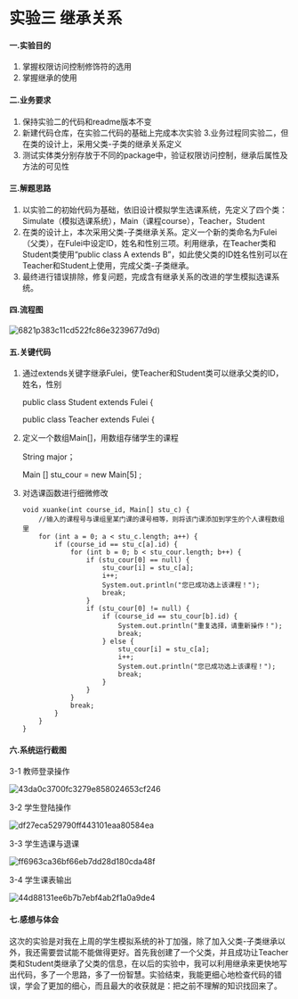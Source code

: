 #  实验三 继承关系

#### 一.实验目的

1. 掌握权限访问控制修饰符的选用
2. 掌握继承的使用

#### 二.业务要求

1. 保持实验二的代码和readme版本不变
2. 新建代码仓库，在实验二代码的基础上完成本次实验 3.业务过程同实验二，但在类的设计上，采用父类-子类的继承关系定义
3. 测试实体类分别存放于不同的package中，验证权限访问控制，继承后属性及方法的可见性

#### 三.解题思路

1. 以实验二的初始代码为基础，依旧设计模拟学生选课系统，先定义了四个类：Simulate（模拟选课系统），Main（课程course），Teacher，Student
2. 在类的设计上，本次采用父类-子类继承关系。定义一个新的类命名为Fulei（父类），在Fulei中设定ID，姓名和性别三项。利用继承，在Teacher类和Student类使用“public class A extends B”，如此使父类的ID姓名性别可以在Teacher和Student上使用，完成父类-子类继承。
3. 最终进行错误排除，修复问题，完成含有继承关系的改进的学生模拟选课系统。

#### 四.流程图

![6821p383c11cd522fc86e3239677d9d](https://gitee.com/ZhangYhan/Zyh1245/raw/master/6821p383c11cd522fc86e3239677d9d.png))

#### 五.关键代码

1. 通过extends关键字继承Fulei，使Teacher和Student类可以继承父类的ID，姓名，性别 

   public class Student extends Fulei {

   public class Teacher extends Fulei {

2. 定义一个数组Main[]，用数组存储学生的课程 

   String major；

   Main [] stu_cour = new Main[5] ;

3. 对选课函数进行细微修改

   ```
   void xuanke(int course_id, Main[] stu_c) {
       //输入的课程号与课组里某门课的课号相等，则将该门课添加到学生的个人课程数组里
       for (int a = 0; a < stu_c.length; a++) {
           if (course_id == stu_c[a].id) {
               for (int b = 0; b < stu_cour.length; b++) {
                   if (stu_cour[0] == null) {
                       stu_cour[i] = stu_c[a];
                       i++;
                       System.out.println("您已成功选上该课程！");
                       break;
                   }
                   if (stu_cour[0] != null) {
                       if (course_id == stu_cour[b].id) {
                           System.out.println("重复选择，请重新操作！");
                           break;
                       } else {
                           stu_cour[i] = stu_c[a];
                           i++;
                           System.out.println("您已成功选上该课程！");
                           break;
                       }
                   }
               }
               break;
           }
       }
   }
   ```

#### 六.系统运行截图

3-1 教师登录操作

![43da0c3700fc3279e858024653cf246](https://gitee.com/ZhangYhan/Zyh1245/raw/master/43da0c3700fc3279e858024653cf246.png)

3-2 学生登陆操作

![df27eca529790ff443101eaa80584ea](https://gitee.com/ZhangYhan/Zyh1245/raw/master/df27eca529790ff443101eaa80584ea.png)

3-3 学生选课与退课

![ff6963ca36bf66eb7dd28d180cda48f](https://gitee.com/ZhangYhan/Zyh1245/raw/master/ff6963ca36bf66eb7dd28d180cda48f.png)

3-4 学生课表输出

![44d88131ee6b7b7ebf4ab2f1a0a9de4](https://gitee.com/ZhangYhan/Zyh1245/raw/master/44d88131ee6b7b7ebf4ab2f1a0a9de4.png)



#### 七.感想与体会

这次的实验是对我在上周的学生模拟系统的补丁加强，除了加入父类-子类继承以外，我还需要尝试能不能做得更好。首先我创建了一个父类，并且成功让Teacher类和Student类继承了父类的信息，在以后的实验中，我可以利用继承来更快地写出代码，多了一个思路，多了一份智慧。实验结束，我能更细心地检查代码的错误，学会了更加的细心，而且最大的收获就是：把之前不理解的知识找回来了。
